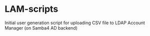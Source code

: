 # LAM-scripts
Initial user generation script for uploading CSV file to LDAP Account Manager (on Samba4 AD backend)
